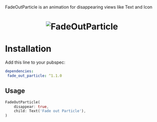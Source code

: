 FadeOutParticle is an animation for disappearing views like Text and Icon
<h1 align="center">
<img src="https://raw.githubusercontent.com/hoomanmmd/fade_out_particle/main/preview.gif" alt="FadeOutParticle" />
</h1>

# Installation
Add this line to your pubspec:
```yaml  
dependencies:  
 fade_out_particle: ^1.1.0
```  

## Usage
```dart
FadeOutParticle(
    disappear: true,
    child: Text('Fade out Particle'),
)
```

